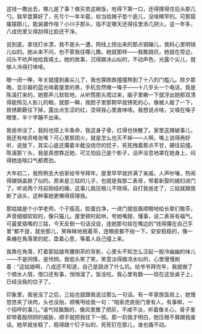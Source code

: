这钱一撒出去，哪儿是了事？做买卖这碗饭，呛得下第一口，还得撑得住后头那几勺。我早盘算好了，先亏个一年半载，权当给摊子垫个底儿，没啥稀罕的。可那窟窿摆那儿，能装聋作哑？小川子那头，指不定哪天还得往里添几把火。这一年多，八成兜里又得刮得比脸还干净。

说到底，拿钱打水漂，我不是头一遭。网线上捞出来的那点钢蹦儿，我妈心里明镜儿似的。她从来不问，也不管我往哪儿撒。她就那样——我敢跳坑，她就在旁边，闷头不吭声地给我填土。她的故事，沉得跟冰山似的，不动声色，光露个尖儿，就够人冷得打哆嗦。

眼一闭一睁，年关就撞到鼻尖儿了，我也算跌跌撞撞熬到了十八的门槛儿。除夕那晚，显示器的蓝光啃着屋里的黑，手机忽然嗷一嗓子——十八岁头一个电话，竟是陈溪打来的。她那声儿软软地，从听筒那头爬过来，脑子里唰一下就浮出她那双清得能照见人影儿的眼。就那一瞬，我腔子里那颗早就锈死的心，像被人敲了一下，铁锈簌簌往下掉，露出点生涩的红，烫得我心里直哆嗦。我想说点啥，又噎在嗓子眼里，半个字蹦不出来。

我爸命没了，我妈也搭上半条命，我这身子骨，扛得也快散了。家里这摊破事儿，我还有啥资格张嘴？可心里那团火，就是怎么也灭不掉——人啊，嘴上说得再好听，说放下，其实心底还攥着半截没烧尽的捻子，死死拽着那点不甘，硬往前撞。陈溪那丫头，我是真想靠近她，可又怕自己是个影子，没声没息地罩在她身上，闷得她连喘口气都费劲。

大年初二，我照例去大伯家给爷爷拜年。屋里早早就挤满了亲戚，人声吵嚷，热闹得跟锅盖掀了似的。原来是三姑的儿子，也就是我那二表哥，带着新娶的媳妇进门了。听说两个月前刚结的婚，这事儿我压根儿不晓得。自打我爸走了，三姑就跟我断了话头，这种事她更懒得搭理我。

那姑娘是个小学老师，个子瘦高，脸蛋白净，一进门就低眉顺眼地给长辈们敬茶，声音细细软软的，像只猫儿。屋里顿时起哄，夸她嘴甜、懂事，说二表哥有福气。可最爱插嘴的三姑，今天反倒一句话没说，连她那句挂在嘴边的“钱得攥在自己手里”都不提，就坐那儿，笑眯眯地抿着茶，连眼皮都不抬一下。安安稳稳的，像一条蜷在角落里的蛇，盘着心思，等着人自己撞上来。

我靠在角落，盯着那姑娘弯腰倒茶的背影，心里头不知怎么泛起一股冷幽幽的味儿——不是同情，是怜悯。我低头笑了笑，笑意淡得跟凉水似的，心里慢慢剐着：“这姑娘啊，八成还不知道，自己是跳进了什么坑。给爷爷拜完年，我就做了个顺水人情，借口还有事，悄悄溜了。饭没吃。我心里有数——现在这张桌子上，已经没我的位子了。

印象里，我爸没了之后，三姑也就跟我说过那么一句话。有一年家族饭局上，她慢悠悠夹了块肉，头也没抬，顺嘴甩给我一句：“咱家虎皮衙门里有人，有事嘛，一个招呼的事儿。”语气轻飘飘的，像风里撒了把灰，不咸不淡，听着像关心，骨子里却带着股阴阴的威胁，顺手就把我往下一按。那一刻我才明白，她压根不屑跟我废话。她早就坐稳了，稳得跟个钉子似的，死死钉在那儿，谁也撬不动。

